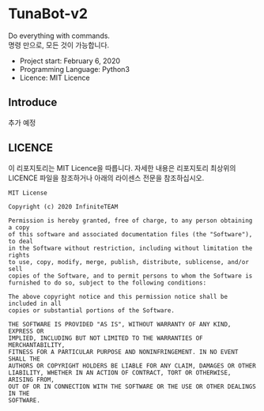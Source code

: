 TunaBot-v2
===

Do everything with commands.   
명령 만으로, 모든 것이 가능합니다.

* Project start: February 6, 2020
* Programming Language: Python3
* Licence: MIT Licence

Introduce
--
추가 예정

LICENCE
--
이 리포지토리는 MIT Licence을 따릅니다. 자세한 내용은 리포지토리 최상위의 LICENCE 파일을 참조하거나 아래의 라이센스 전문을 참조하십시오.

```
MIT License

Copyright (c) 2020 InfiniteTEAM

Permission is hereby granted, free of charge, to any person obtaining a copy
of this software and associated documentation files (the "Software"), to deal
in the Software without restriction, including without limitation the rights
to use, copy, modify, merge, publish, distribute, sublicense, and/or sell
copies of the Software, and to permit persons to whom the Software is
furnished to do so, subject to the following conditions:

The above copyright notice and this permission notice shall be included in all
copies or substantial portions of the Software.

THE SOFTWARE IS PROVIDED "AS IS", WITHOUT WARRANTY OF ANY KIND, EXPRESS OR
IMPLIED, INCLUDING BUT NOT LIMITED TO THE WARRANTIES OF MERCHANTABILITY,
FITNESS FOR A PARTICULAR PURPOSE AND NONINFRINGEMENT. IN NO EVENT SHALL THE
AUTHORS OR COPYRIGHT HOLDERS BE LIABLE FOR ANY CLAIM, DAMAGES OR OTHER
LIABILITY, WHETHER IN AN ACTION OF CONTRACT, TORT OR OTHERWISE, ARISING FROM,
OUT OF OR IN CONNECTION WITH THE SOFTWARE OR THE USE OR OTHER DEALINGS IN THE
SOFTWARE.
```
